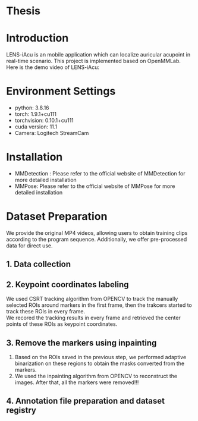 # Thesis
# Introduction
LENS-iAcu is an mobile application which can localize auricular acupoint in real-time scenario. This project is implemented based on OpenMMLab.
Here is the demo video of LENS-iAcu:
# Environment Settings
* python: 3.8.16
* torch: 1.9.1+cu111
* torchvision: 0.10.1+cu111
* cuda version: 11.1
* Camera: Logitech StreamCam
# Installation
* MMDetection : Please refer to the official website of MMDetection for more detailed installation
* MMPose: Please refer to the official website of MMPose for more detailed installation
# Dataset Preparation
We provide the original MP4 videos, allowing users to obtain training clips according to the program sequence. Additionally, we offer pre-processed data for direct use.
## 1. Data collection 
## 2. Keypoint coordinates labeling
We used CSRT tracking algorithm from OPENCV to track the manually selected ROIs around markers in the first frame, then the trakcers started to track these ROIs in every frame.<br>
We recored the tracking results in every frame and retrieved the center points of these ROIs as keypoint coordinates.
## 3. Remove the markers using inpainting
1. Based on the ROIs saved in the previous step, we performed adaptive binarization on these regions to obtain the masks converted from the markers.
2. We used the inpainting algorithm from OPENCV to reconstruct the images. After that, all the markers were removed!!!
## 4. Annotation file preparation and dataset registry
